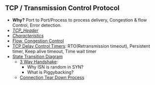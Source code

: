 ## TCP / Transmission Control Protocol
- **Why?** Port to Port/Process to process delivery, Congestion & flow Control, Error detection.
- *[TCP_Header](TCP_Header)*
- *[Characteristics](TCP_Characteristics)*
- [Flow, Congestion Control](TCP_Flow_and_Congestion_Control)
- [TCP Delay Control Timers](Delay_Control_Timers): RTO(Retransmission timeout), Persistent timer, Keep alive timeout, Time wait timer
- [State Transition Diagram](State_Transition_Diagram)
  - [3 Way Handshake](3_Way_Handshake): 
    - Why ISN is random in SYN?
    - What is Piggybacking?
  - [Connection Tear Down Process](Tear_Down_Process)


